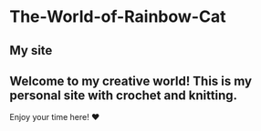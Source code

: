# The-World-of-Rainbow-Cat
My site
----------------------------------------------------
Welcome to my creative world!
This is my personal site with crochet and knitting.
----------------------------------------------------
Enjoy your time here! ❤
